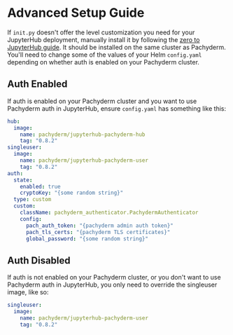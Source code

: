 # Advanced Setup Guide

If `init.py` doesn't offer the level customization you need for your JupyterHub deployment, manually install it by following the [zero to JupyterHub guide](https://zero-to-jupyterhub.readthedocs.io/en/latest/index.html). It should be installed on the same cluster as Pachyderm. You'll need to change some of the values of your Helm `config.yaml` depending on whether auth is enabled on your Pachyderm cluster.

## Auth Enabled

If auth is enabled on your Pachyderm cluster and you want to use Pachyderm auth in JupyterHub, ensure `config.yaml` has something like this:

```yaml
hub:
  image:
    name: pachyderm/jupyterhub-pachyderm-hub
    tag: "0.8.2"
singleuser:
  image:
    name: pachyderm/jupyterhub-pachyderm-user
    tag: "0.8.2"
auth:
  state:
    enabled: true
    cryptoKey: "{some random string}"
  type: custom
  custom:
    className: pachyderm_authenticator.PachydermAuthenticator
    config:
      pach_auth_token: "{pachyderm admin auth token}"
      pach_tls_certs: "{pachyderm TLS certificates}"
      global_password: "{some random string}"
```

## Auth Disabled

If auth is not enabled on your Pachyderm cluster, or you don't want to use Pachyderm auth in JupyterHub, you only need to override the singleuser image, like so:

```yaml
singleuser:
  image:
    name: pachyderm/jupyterhub-pachyderm-user
    tag: "0.8.2"
```

